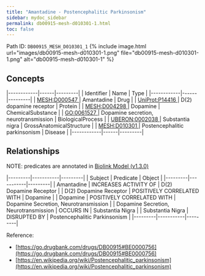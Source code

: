 ```yaml
---
title: "Amantadine - Postencephalitic Parkinsonism"
sidebar: mydoc_sidebar
permalink: db00915-mesh-d010301-1.html
toc: false 
---
```



Path ID: `DB00915_MESH_D010301_1`
{% include image.html url="images/db00915-mesh-d010301-1.png" file="db00915-mesh-d010301-1.png" alt="db00915-mesh-d010301-1" %}

## Concepts

|------------|------|---------|
| Identifier | Name | Type    |
|------------|------|---------|
| <a href="https://identifiers.org/MESH:D000547">MESH:D000547 </a> | Amantadine | Drug |
| <a href="https://identifiers.org/UniProt:P14416">UniProt:P14416 </a> | D(2) dopamine receptor | Protein |
| <a href="https://identifiers.org/MESH:D004298">MESH:D004298 </a> | Dopamine | ChemicalSubstance |
| <a href="https://identifiers.org/GO:0061527">GO:0061527 </a> | Dopamine secretion, neurotransmission | BiologicalProcess |
| <a href="https://identifiers.org/UBERON:0002038">UBERON:0002038 </a> | Substantia nigra | GrossAnatomicalStructure |
| <a href="https://identifiers.org/MESH:D010301">MESH:D010301 </a> | Postencephalitic parkinsonism | Disease |
|------------|------|---------|

## Relationships


NOTE: predicates are annotated in <a href="https://github.com/biolink/biolink-model/releases/tag/v1.3.0">Biolink Model (v1.3.0)</a>

|---------|-----------|---------|
| Subject | Predicate | Object  |
|---------|-----------|---------|
| Amantadine | INCREASES ACTIVITY OF | D(2) Dopamine Receptor |
| D(2) Dopamine Receptor | POSITIVELY CORRELATED WITH | Dopamine |
| Dopamine | POSITIVELY CORRELATED WITH | Dopamine Secretion, Neurotransmission |
| Dopamine Secretion, Neurotransmission | OCCURS IN | Substantia Nigra |
| Substantia Nigra | DISRUPTED BY | Postencephalitic Parkinsonism |
|---------|-----------|---------|

Reference: 
  - [https://go.drugbank.com/drugs/DB00915#BE0000756](https://go.drugbank.com/drugs/DB00915#BE0000756)
  - [https://en.wikipedia.org/wiki/Postencephalitic_parkinsonism](https://en.wikipedia.org/wiki/Postencephalitic_parkinsonism)
